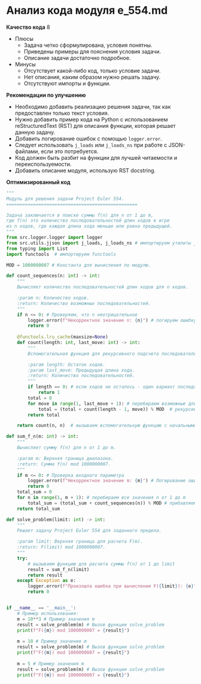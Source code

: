 # Анализ кода модуля e_554.md

**Качество кода**
8
-   Плюсы
    -   Задача четко сформулирована, условия понятны.
    -   Приведены примеры для пояснения условия задачи.
    -   Описание задачи достаточно подробное.
-   Минусы
    -   Отсутствует какой-либо код, только условие задачи.
    -   Нет описания, каким образом нужно решать задачу.
    -   Отсутствуют импорты и функции.

**Рекомендации по улучшению**
-   Необходимо добавить реализацию решения задачи, так как предоставлен только текст условия.
-   Нужно добавить пример кода на Python с использованием reStructuredText (RST) для описания функции, которая решает данную задачу.
-   Добавить логирование ошибок с помощью `logger.error`.
-   Следует использовать `j_loads` или `j_loads_ns` при работе с JSON-файлами, если это потребуется.
-   Код должен быть разбит на функции для лучшей читаемости и переиспользуемости.
-   Добавить описание модуля, использую RST docstring.

**Оптимизированный код**

```python
"""
Модуль для решения задачи Project Euler 554.
=================================================

Задача заключается в поиске суммы f(n) для n от 1 до m,
где f(n) это количество последовательностей длин ходов в игре
из n ходов, где каждая длина хода меньше или равна предыдущей.
"""
from src.logger.logger import logger
from src.utils.jjson import j_loads, j_loads_ns # импортируем утилиты json
from typing import List
import functools  # импортируем functools

MOD = 1000000007 # Константа для вычисления по модулю.

def count_sequences(n: int) -> int:
    """
    Вычисляет количество последовательностей длин ходов для n ходов.

    :param n: Количество ходов.
    :return: Количество возможных последовательностей.
    """
    if n <= 0: # Проверяем, что n неотрицательное
        logger.error(f"Некорректное значение n: {n}") # логируем ошибку
        return 0
    
    @functools.lru_cache(maxsize=None)
    def count(length: int, last_move: int) -> int:
        """
        Вспомогательная функция для рекурсивного подсчета последовательностей.

        :param length: Остаток ходов.
        :param last_move: Предыдущая длина хода.
        :return: Количество последовательностей.
        """
        if length == 0: # если ходов не осталось - один вариант последовательности
            return 1
        total = 0
        for move in range(1, last_move + 1): # перебираем возможные длины ходов
            total = (total + count(length - 1, move)) % MOD  # рекурсивно вызываем себя для оставшихся ходов и суммируем результат
        return total

    return count(n, n)  # вызываем вспомогательную функцию с начальными параметрами

def sum_f_n(m: int) -> int:
    """
    Вычисляет сумму f(n) для n от 1 до m.

    :param m: Верхняя граница диапазона.
    :return: Сумма f(n) mod 1000000007.
    """
    if m <= 0: # Проверка входного параметра
        logger.error(f"Некорректное значение m: {m}") # Логирование ошибки
        return 0
    total_sum = 0
    for n in range(1, m + 1): # перебираем все значения n от 1 до m
        total_sum = (total_sum + count_sequences(n)) % MOD # прибавляем к сумме количество последовательностей для текущего n
    return total_sum

def solve_problem(limit: int) -> int:
    """
    Решает задачу Project Euler 554 для заданного предела.

    :param limit: Верхняя граница для расчета F(m).
    :return: F(limit) mod 1000000007.
    """
    try:
        # вызываем функцию для расчета суммы f(n) от 1 до limit
        result = sum_f_n(limit)
        return result
    except Exception as e:
        logger.error(f"Произошла ошибка при вычислении F({limit}): {e}") # Логируем ошибку
        return 0


if __name__ == '__main__':
    # Пример использования:
    m = 10**3 # Пример значения m
    result = solve_problem(m) # Вызов функции solve_problem
    print(f"F({m}) mod 1000000007 = {result}")
    
    m = 10 # Пример значения m
    result = solve_problem(m) # Вызов функции solve_problem
    print(f"F({m}) mod 1000000007 = {result}")
    
    m = 5 # Пример значения m
    result = solve_problem(m) # Вызов функции solve_problem
    print(f"F({m}) mod 1000000007 = {result}")
```